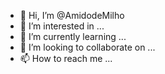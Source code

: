 - 👋 Hi, I’m @AmidodeMilho
- 👀 I’m interested in ...
- 🌱 I’m currently learning ...
- 💞️ I’m looking to collaborate on ...
- 📫 How to reach me ...

<!---
AmidodeMilho/AmidodeMilho is a ✨ special ✨ repository because its `README.md` (this file) appears on your GitHub profile.
You can click the Preview link to take a look at your changes.
--->
